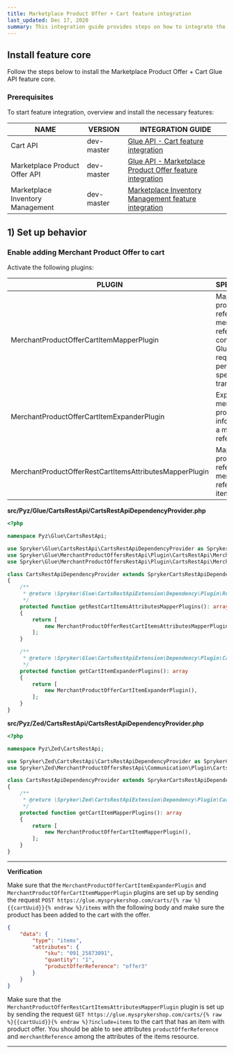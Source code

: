 ```yaml
---
title: Marketplace Product Offer + Cart feature integration
last_updated: Dec 17, 2020
summary: This integration guide provides steps on how to integrate the Marketplace Product Offer + Cart Glue API feature into a Spryker project.
---
```


## Install feature core
Follow the steps below to install the Marketplace Product Offer + Cart Glue API feature core.

### Prerequisites

To start feature integration, overview and install the necessary features:

| NAME                  | VERSION | INTEGRATION GUIDE |
| --------------------- | ------- | ------------------|
| Cart API                         | dev-master  | [Glue API - Cart feature integration](https://documentation.spryker.com/docs/glue-api-cart-feature-integration) |
| Marketplace Product Offer API    | dev-master  | [Glue API - Marketplace Product Offer feature integration](docs/marketplace/dev/feature-integration-guides/glue/marketplace-product-offer-feature-integration.html) |
| Marketplace Inventory Management | dev-master  | [Marketplace Inventory Management feature integration](docs/marketplace/dev/feature-integration-guides/marketplace-inventory-management-feature-integration.html) |

## 1) Set up behavior

### Enable adding Merchant Product Offer to cart

Activate the following plugins:

| PLUGIN   | SPECIFICATION | PREREQUISITES | NAMESPACE   |
| -------------------- | ------------------- | --------------- | ------------------ |
| MerchantProductOfferCartItemMapperPlugin                | Maps merchant product offer reference and merchant reference, coming from Glue add to cart request, to persistent cart-specific transfer. | None              | Spryker\Zed\MerchantProductOffersRestApi\Communication\Plugin\CartsRestApi |
| MerchantProductOfferCartItemExpanderPlugin              | Expands the merchant product offer information with a merchant reference. | None              | Spryker\Glue\MerchantProductOffersRestApi\Plugin\CartsRestApi |
| MerchantProductOfferRestCartItemsAttributesMapperPlugin | Maps merchant product offer reference and merchant reference to items attributes. | None              | Spryker\Glue\MerchantProductOffersRestApi\Plugin\CartsRestApi |

**src/Pyz/Glue/CartsRestApi/CartsRestApiDependencyProvider.php**

```php
<?php

namespace Pyz\Glue\CartsRestApi;

use Spryker\Glue\CartsRestApi\CartsRestApiDependencyProvider as SprykerCartsRestApiDependencyProvider;
use Spryker\Glue\MerchantProductOffersRestApi\Plugin\CartsRestApi\MerchantProductOfferCartItemExpanderPlugin;
use Spryker\Glue\MerchantProductOffersRestApi\Plugin\CartsRestApi\MerchantProductOfferRestCartItemsAttributesMapperPlugin;

class CartsRestApiDependencyProvider extends SprykerCartsRestApiDependencyProvider
{
    /**
     * @return \Spryker\Glue\CartsRestApiExtension\Dependency\Plugin\RestCartItemsAttributesMapperPluginInterface[]
     */
    protected function getRestCartItemsAttributesMapperPlugins(): array
    {
        return [
            new MerchantProductOfferRestCartItemsAttributesMapperPlugin(),
        ];
    }

    /**
     * @return \Spryker\Glue\CartsRestApiExtension\Dependency\Plugin\CartItemExpanderPluginInterface[]
     */
    protected function getCartItemExpanderPlugins(): array
    {
        return [
            new MerchantProductOfferCartItemExpanderPlugin(),
        ];
    }
}
```

**src/Pyz/Zed/CartsRestApi/CartsRestApiDependencyProvider.php**

```php
<?php

namespace Pyz\Zed\CartsRestApi;

use Spryker\Zed\CartsRestApi\CartsRestApiDependencyProvider as SprykerCartsRestApiDependencyProvider;
use Spryker\Zed\MerchantProductOffersRestApi\Communication\Plugin\CartsRestApi\MerchantProductOfferCartItemMapperPlugin;

class CartsRestApiDependencyProvider extends SprykerCartsRestApiDependencyProvider
{
    /**
     * @return \Spryker\Zed\CartsRestApiExtension\Dependency\Plugin\CartItemMapperPluginInterface[]
     */
    protected function getCartItemMapperPlugins(): array
    {
        return [
            new MerchantProductOfferCartItemMapperPlugin(),
        ];
    }
}
```

---
**Verification**

Make sure that the `MerchantProductOfferCartItemExpanderPlugin` and `MerchantProductOfferCartItemMapperPlugin` plugins are set up by sending the request `POST https://glue.mysprykershop.com/carts/{% raw %}{{cartUuid}}{% endraw %}/items` with the following body and make sure the product has been added to the cart with the offer.

```json
{
    "data": {
        "type": "items",
        "attributes": {
            "sku": "091_25873091",
            "quantity": "1",
            "productOfferReference": "offer3"
        }
    }
}
```

Make sure that the `MerchantProductOfferRestCartItemsAttributesMapperPlugin` plugin is set up by sending the request `GET https://glue.mysprykershop.com/carts/{% raw %}{{cartUuid}}{% endraw %}?include=items` to the cart that has an item with product offer. You should be able to see attributes `productOfferReference` and `merchantReference` among the attributes of the items resource.

---

